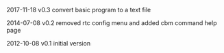 2017-11-18  v0.3
    convert basic program to a text file

2014-07-08  v0.2
    removed rtc config menu and added cbm command help page

2012-10-08  v0.1
    initial version
